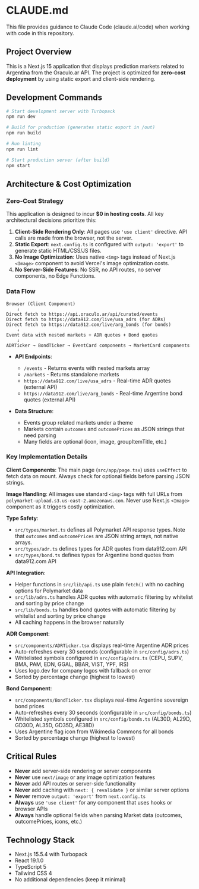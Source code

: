 # CLAUDE.md

This file provides guidance to Claude Code (claude.ai/code) when working with code in this repository.

## Project Overview

This is a Next.js 15 application that displays prediction markets related to Argentina from the Oraculo.ar API. The project is optimized for **zero-cost deployment** by using static export and client-side rendering.

## Development Commands

```bash
# Start development server with Turbopack
npm run dev

# Build for production (generates static export in /out)
npm run build

# Run linting
npm run lint

# Start production server (after build)
npm start
```

## Architecture & Cost Optimization

### Zero-Cost Strategy
This application is designed to incur **$0 in hosting costs**. All key architectural decisions prioritize this:

1. **Client-Side Rendering Only**: All pages use `'use client'` directive. API calls are made from the browser, not the server.
2. **Static Export**: `next.config.ts` is configured with `output: 'export'` to generate static HTML/CSS/JS files.
3. **No Image Optimization**: Uses native `<img>` tags instead of Next.js `<Image>` component to avoid Vercel's image optimization costs.
4. **No Server-Side Features**: No SSR, no API routes, no server components, no Edge Functions.

### Data Flow

```
Browser (Client Component)
    ↓
Direct fetch to https://api.oraculo.ar/api/curated/events
Direct fetch to https://data912.com/live/usa_adrs (for ADRs)
Direct fetch to https://data912.com/live/arg_bonds (for bonds)
    ↓
Event data with nested markets + ADR quotes + Bond quotes
    ↓
ADRTicker → BondTicker → EventCard components → MarketCard components
```

- **API Endpoints**:
  - `/events` - Returns events with nested markets array
  - `/markets` - Returns standalone markets
  - `https://data912.com/live/usa_adrs` - Real-time ADR quotes (external API)
  - `https://data912.com/live/arg_bonds` - Real-time Argentine bond quotes (external API)

- **Data Structure**:
  - Events group related markets under a theme
  - Markets contain `outcomes` and `outcomePrices` as JSON strings that need parsing
  - Many fields are optional (icon, image, groupItemTitle, etc.)

### Key Implementation Details

**Client Components**: The main page (`src/app/page.tsx`) uses `useEffect` to fetch data on mount. Always check for optional fields before parsing JSON strings.

**Image Handling**: All images use standard `<img>` tags with full URLs from `polymarket-upload.s3.us-east-2.amazonaws.com`. Never use Next.js `<Image>` component as it triggers costly optimization.

**Type Safety**:
- `src/types/market.ts` defines all Polymarket API response types. Note that `outcomes` and `outcomePrices` are JSON string arrays, not native arrays.
- `src/types/adr.ts` defines types for ADR quotes from data912.com API
- `src/types/bond.ts` defines types for Argentine bond quotes from data912.com API

**API Integration**:
- Helper functions in `src/lib/api.ts` use plain `fetch()` with no caching options for Polymarket data
- `src/lib/adrs.ts` handles ADR quotes with automatic filtering by whitelist and sorting by price change
- `src/lib/bonds.ts` handles bond quotes with automatic filtering by whitelist and sorting by price change
- All caching happens in the browser naturally

**ADR Component**:
- `src/components/ADRTicker.tsx` displays real-time Argentine ADR prices
- Auto-refreshes every 30 seconds (configurable in `src/config/adrs.ts`)
- Whitelisted symbols configured in `src/config/adrs.ts` (CEPU, SUPV, BMA, PAM, EDN, GGAL, BBAR, VIST, YPF, IRS)
- Uses logo.dev for company logos with fallback on error
- Sorted by percentage change (highest to lowest)

**Bond Component**:
- `src/components/BondTicker.tsx` displays real-time Argentine sovereign bond prices
- Auto-refreshes every 30 seconds (configurable in `src/config/bonds.ts`)
- Whitelisted symbols configured in `src/config/bonds.ts` (AL30D, AL29D, GD30D, AL35D, GD35D, AE38D)
- Uses Argentine flag icon from Wikimedia Commons for all bonds
- Sorted by percentage change (highest to lowest)

## Critical Rules

- **Never** add server-side rendering or server components
- **Never** use `next/image` or any image optimization features
- **Never** add API routes or server-side functionality
- **Never** add caching with `next: { revalidate }` or similar server options
- **Never** remove `output: 'export'` from `next.config.ts`
- **Always** use `'use client'` for any component that uses hooks or browser APIs
- **Always** handle optional fields when parsing Market data (outcomes, outcomePrices, icons, etc.)

## Technology Stack

- Next.js 15.5.4 with Turbopack
- React 19.1.0
- TypeScript 5
- Tailwind CSS 4
- No additional dependencies (keep it minimal)
